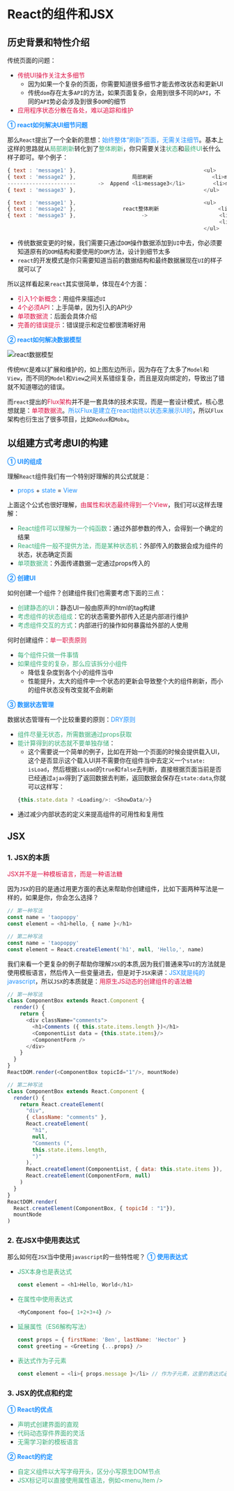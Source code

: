 # React的组件和JSX

## 历史背景和特性介绍
传统页面的问题：
+ <font color=#DD1144>传统UI操作关注太多细节</font>
  + 因为如果一个复杂的页面，你需要知道很多细节才能去修改状态和更新UI
  + 传统`dom`存在太多`API`的方法，如果页面复杂，会用到很多不同的`API`，不同的`API`势必会涉及到很多`DOM`的细节
+ <font color=#DD1144>应用程序状态分散在各处，难以追踪和维护</font>

<font color=#1E90FF>**① react如何解决UI细节问题**</font>

那么`React`提出了一个全新的思想：<font color=#1E90FF>始终整体“刷新”页面，无需关注细节</font>。基本上这样的思路就从<font color=#3eaf7c>局部刷新</font>转化到了<font color=#3eaf7c>整体刷新</font>，你只需要关注<font color=#3eaf7c>状态</font>和<font color=#3eaf7c>最终UI</font>长什么样子即可。举个例子：
```javascript
{ text : 'message1' },                                         <ul>
{ text : 'message2' },                  局部刷新                   <li>message1</li>
----------------------       ->  Append <li>message3</li>         <li>message2</li>
{ text : 'message3' },                                         </ul>
```
```javascript
{ text : 'message1' },                                         <ul>
{ text : 'message2' },               react整体刷新                   <li>message1</li>
{ text : 'message3' },                     ->                       <li>message2</li>
                                                                    <li>message3</li>
                                                               </ul>
```
+ 传统数据变更的时候，我们需要只通过`DOM`操作数据添加到`UI`中去，你必须要知道原有的`DOM`结构和要使用的`DOM`方法，设计到细节太多
+ `react`的开发模式是你只需要知道当前的数据结构和最终数据展现在`UI`的样子就可以了


所以这样看起来`react`其实很简单，体现在4个方面：
+ <font color=#DD1144>引入1个新概念</font>：用组件来描述`UI`
+ <font color=#DD1144>4个必须API</font>：上手简单，因为引入的API少
+ <font color=#DD1144>单项数据流</font>：后面会具体介绍
+ <font color=#DD1144>完善的错误提示</font>：错误提示和定位都很清晰好用

<font color=#1E90FF>**② react如何解决数据模型**</font>

<img :src="$withBase('/react_shizhan_shujumoxing.png')" alt="react数据模型">

传统`MVC`是难以扩展和维护的，如上图左边所示，因为存在了太多了`Model`和`View`，而不同的`Model`和`View`之间关系错综复杂，而且是双向绑定的，导致出了错就不知道哪边的错误。

而`react`提出的<font color=#DD1144>Flux架构</font>并不是一套具体的技术实现，而是一套设计模式，核心思想就是：<font color=#DD1144>单项数据流</font>。<font color=#1E90FF>所以Flux是建立在react始终以状态来展示UI的</font>，所以`Flux`架构也衍生出了很多项目，比如`Redux`和`Mobx`。

## 以组建方式考虑UI的构建
<font color=#1E90FF>**① UI的组成**</font>

理解`React`组件我们有一个特别好理解的共公式就是：
+ <font color=#1E90FF>props</font> + <font color=#1E90FF>state</font> = <font color=#1E90FF>View</font>

上面这个公式也很好理解，<font color=#DD1144>由属性和状态最终得到一个View</font>，我们可以这样去理解：
+ <font color=#3eaf7c>React组件可以理解为一个纯函数</font>：通过外部参数的传入，会得到一个确定的结果
+ <font color=#3eaf7c>React组件一般不提供方法，而是某种状态机</font>：外部传入的数据会成为组件的状态，状态确定页面
+ <font color=#3eaf7c>单项数据流</font>：外面传递数据一定通过props传入的

<font color=#1E90FF>**② 创建UI**</font>

如何创建一个组件？创建组件我们也需要考虑下面的三点：
+ <font color=#3eaf7c>创建静态的UI</font>：静态UI一般由原声的html的tag构建
+ <font color=#3eaf7c>考虑组件的状态组成</font>：它的状态需要外部传入还是内部进行维护
+ <font color=#3eaf7c>考虑组件交互的方式</font>：内部进行的操作如何暴露给外部的人使用

何时创建组件：<font color=#DD1144>单一职责原则</font>
+ <font color=#3eaf7c>每个组件只做一件事情</font>
+ <font color=#3eaf7c>如果组件变的复杂，那么应该拆分小组件</font>
  + 降低复杂度到各个小的组件当中
  + 性能提升，太大的组件中一个状态的更新会导致整个大的组件刷新，而小的组件状态没有改变就不会刷新

<font color=#1E90FF>**③ 数据状态管理**</font>

数据状态管理有一个比较重要的原则：<font color=#1E90FF>DRY原则</font>
+ <font color=#3eaf7c>组件尽量无状态，所需数据通过props获取</font>
+ <font color=#3eaf7c>能计算得到的状态就不要单独存储</font>：
  + 这个需要说一个简单的例子，比如在开始一个页面的时候会提供载入UI，这个是否显示这个载入UI并不需要你在组件当中去定义一个`state: isLoad`，然后根据`isLoad`的`true`和`false`去判断，直接根据页面当前是否已经通过`ajax`得到了返回数据去判断，返回数据会保存在`state:data`,你就可以这样写：
  ```javascript
  {this.state.data ? <Loading/>: <ShowData/>}
  ```
+ 通过减少内部状态的定义来提高组件的可用性和复用性

## JSX
### 1. JSX的本质
<font color=#DD1144>JSX并不是一种模板语言，而是一种语法糖</font>

因为`JSX`的目的是通过用更方面的表达来帮助你创建组件，比如下面两种写法是一样的，如果是你，你会怎么选择？
```javascript
// 第一种写法
const name = 'taopoppy'
const element = <h1>hello, { name }</h1>

// 第二种写法
const name = 'taopoppy'
const element = React.createElement('h1', null, 'Hello,', name)
```
我们来看一个更复杂的例子帮助你理解`JSX`的本质,因为我们普通来写`UI`的方法就是使用模板语言，然后传入一些变量进去，但是对于`JSX`来讲：<font color=#1E90FF>JSX就是纯的javascript</font>，所以`JSX`的本质就是：<font color=#DD1144>用原生JS动态的创建组件的语法糖</font>
```javascript
// 第一种写法
class ComponentBox extends React.Component {
  render() {
    return {
      <div className="comments">
        <h1>Comments ({ this.state.items.length })</h1>
        <ComponentList data = {this.state.items}/>
        <ComponentForm />
      </div>
    }
  }
}
ReactDOM.render(<ComponentBox topicId="1"/>, mountNode)

// 第二种写法
class ComponentBox extends React.Component {
  render() {
    return React.createElement(
      "div",
      { className: "comments" },
      React.createElement(
        "h1",
        null,
        "Comments (",
        this.state.items.length,
        ")"
      ),
      React.createElement(ComponentList, { data: this.state.items }),
      React.createElement(ComponentForm, null)
    )
  }
}
ReactDOM.render(
  React.createElement(ComponentBox, { topicId : "1"}),
  mountNode
)
```

### 2. 在JSX中使用表达式
那么如何在`JSX`当中使用`javascript`的一些特性呢？
<font color=#1E90FF>**① 使用表达式**</font>

+ <font color=#3eaf7c>JSX本身也是表达式</font>
  ```javascript
  const element = <h1>Hello, World</h1>
  ```
+ <font color=#3eaf7c>在属性中使用表达式</font>
  ```javascript
  <MyComponent foo={ 1+2+3+4} />
  ```
+ <font color=#3eaf7c>延展属性（ES6解构写法）</font>
  ```javascript
  const props = { firstName: 'Ben', lastName: 'Hector' }
  const greeting = <Greeting {...props} />
  ```
+ <font color=#3eaf7c>表达式作为子元素</font>
  ```javascript
  const element = <li>{ props.message }</li> // 作为子元素，这里的表达式必须是一个可以被render的节点Node
  ```
  
### 3. JSX的优点和约定
<font color=#1E90FF>**① React的优点**</font>

+ <font color=#3eaf7c>声明式创建界面的直观</font>
+ <font color=#3eaf7c>代码动态穿件界面的灵活</font>
+ <font color=#3eaf7c>无需学习新的模板语言</font>

<font color=#1E90FF>**② React的约定**</font>

+ <font color=#3eaf7c>自定义组件以大写字母开头，区分小写原生DOM节点</font>
+ <font color=#3eaf7c>JSX标记可以直接使用属性语法，例如<menu,Item /></font>